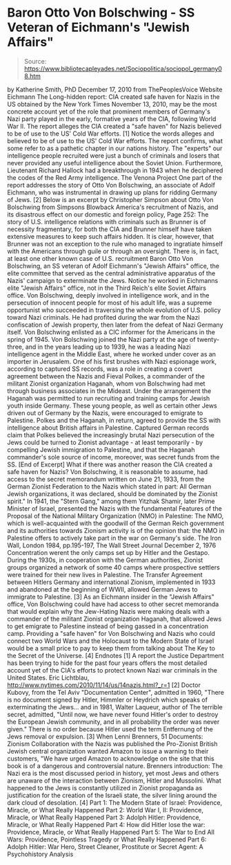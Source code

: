 # Baron Otto Von Bolschwing - SS Veteran of Eichmann's "Jewish Affairs"

> Source: https://www.bibliotecapleyades.net/Sociopolitica/sociopol_germany08.htm

by Katherine Smith, PhD
December 17, 2010
from
ThePeoplesVoice Website
Eichmann
The
Long-hidden report: CIA created safe haven for Nazis in the US
obtained by the New York Times November 13, 2010, may be the most concrete
account yet of the role that prominent members of Germany's Nazi party
played in the early, formative years of the CIA, following World War II.
The report alleges the CIA created a "safe
haven" for Nazis believed to be of use to the US' Cold War efforts. [1]
Notice the words alleges and believed to be of use to the US' Cold War
efforts.
The report confirms, what some refer to as a pathetic chapter in our
nations history. The "experts" our intelligence people recruited were just
a bunch of criminals and losers that never provided any useful intelligence
about the Soviet Union. Furthermore, Lieutenant Richard Hallock had a
breakthrough in 1943 when he deciphered the codes of the Red Army
intelligence.
The Venona Project
One part of the report addresses the story of Otto Von Bolschwing, an
associate of Adolf Eichmann, who was instrumental in drawing up plans for
ridding Germany of Jews. [2]
Below is an excerpt by Christopher Simpson about Otto Von Bolschwing
from Simpsons
Blowback America's recruitment of Nazis,
and its disastrous effect on our domestic and foreign policy, Page 252:
The story of U.S. intelligence relations
with criminals such as Brunner is of necessity fragmentary, for both the
CIA and Brunner himself have taken extensive measures to keep such
affairs hidden. It is clear, however, that Brunner was not an exception
to the rule who managed to ingratiate himself with the Americans through
guile or through an oversight.
There is, in fact, at least one other known
case of U.S. recruitment Baron Otto Von Bolschwing, an SS veteran of
Adolf Eichmann's "Jewish Affairs" office, the elite committee that
served as the central administrative apparatus of the Nazis' campaign to
exterminate the Jews.
Notice he worked in Eichmanns elite "Jewish
Affairs" office, not in the Third Reich's elite Soviet Affairs office.
Von Bolschwing, deeply involved in
intelligence work, and in the persecution of innocent people for most of
his adult life, was a supreme opportunist who succeeded in traversing
the whole evolution of U.S. policy toward Nazi criminals. He had
profited during the war from the Nazi confiscation of Jewish property,
then later from the defeat of Nazi Germany itself. Von Bolschwing
enlisted as a CIC informer for the Americans in the spring of 1945.
Von Bolschwing joined the Nazi party at the age of twenty-three, and in
the years leading up to 1939, he was a leading Nazi intelligence agent
in the Middle East, where he worked under cover as an importer in
Jerusalem.
One of his first brushes with Nazi espionage
work, according to captured SS records, was a role in creating a covert
agreement between the Nazis and Fieval Polkes, a commander of the
militant Zionist organization Haganah, whom von Bolschwing had met
through business associates in the Mideast.
Under the arrangement the Haganah was
permitted to run recruiting and training camps for Jewish youth inside
Germany. These young people, as well as certain other Jews driven out of
Germany by the Nazis, were encouraged to emigrate to Palestine.
Polkes and the Haganah, in return, agreed to
provide the SS with intelligence about British affairs in Palestine.
Captured German records claim that Polkes
believed the increasingly brutal Nazi persecution of the Jews could be
turned to Zionist advantage - at least temporarily - by compelling Jewish
immigration to Palestine, and that the Haganah commander's sole source
of income, moreover, was secret funds from the SS.
[End of Excerpt]
What if there was another reason
the CIA
created a safe haven for Nazis?
Von Bolschwing, it is reasonable to assume, had access to the secret
memorandum written on June 21, 1933, from the German Zionist Federation to
the Nazis which stated in part:
All German Jewish organizations, it was
declared, should be dominated by the Zionist spirit."
In 1941, the "Stern Gang," among them Yitzhak
Shamir, later Prime Minister of Israel, presented the Nazis with the
fundamental Features of the Proposal of the National Military
Organization (NMO) in Palestine:
The NMO, which is well-acquainted with the
goodwill of the German Reich government and its authorities towards
Zionism activity
is of the opinion that: the NMO in Palestine
offers
to actively take part in the war on Germany's side.
The Iron Wall, London 1984, pp.195-197,
The Wall Street Journal December 2, 1976
Concentration werent the only camps set up by
Hitler and the Gestapo.
During the 1930s, in cooperation with the German
authorities, Zionist groups organized a network of some 40 camps where
prospective settlers were trained for their new lives in Palestine. The
Transfer Agreement between Hitlers Germany and international Zionism,
implemented in 1933 and abandoned at the beginning of WWII, allowed German
Jews to immigrate to Palestine. [3]
As an Eichmann insider in the "Jewish Affairs" office, Von Bolschwing could
have had access to other secret memoranda that would explain why the
Jew-Hating Nazis were making deals with a commander of the militant Zionist
organization
Haganah, that allowed Jews to get emigrate
to Palestine instead of being gassed in a concentration camp.
Providing a "safe haven" for Von Bolschwing and Nazis who could connect two
World Wars and
the Holocaust to the Modern State of Israel
would be a small price to pay to keep them from talking about
The Key to the Secret of the Universe.
[4]
Endnotes
[1] A report the Justice Department has been
trying to hide for the past four years offers the most detailed account
yet of the CIA's efforts to protect known Nazi war criminals in the
United States. Eric Lichtblau, http://www.nytimes.com/2010/11/14/us/14nazis.html?_r=1
[2] Doctor Kubovy, from the Tel Aviv "Documentation Center", admitted in
1960,
"There is no document signed by Hitler,
Himmler or Heydrich which speaks of exterminating the Jews... and in
1981, Walter Laqueur, author of The terrible secret, admitted,
"Until now, we have never found Hitler's order to destroy the
European Jewish community, and in all probability the order was
never given."
There is no order because Hitler used the
term Entfernung of the Jews removal or expulsion.
[3] When Lenni Brenners, 51 Documents: Zionism Collaboration with the
Nazis was published the Pro-Zionist British Jewish central organization
wanted Amazon to issue a warning to their customers,
"We have urged Amazon to acknowledge on
the site that this book is of a dangerous and controversial nature.
Brenners introduction:
The Nazi era is the most discussed
period in history, yet most Jews and others are unaware of the
interaction between Zionism, Hitler and Mussolini. What happened to
the Jews is constantly utilized in Zionist propaganda as
justification for the creation of the Israeli state, the silver
lining around the dark cloud of desolation.
[4] Part 1: The Modern State of Israel:
Providence, Miracle, or What Really Happened
Part 2: World War I, II: Providence, Miracle, or What
Really Happened
Part 3: Adolph Hitler: Providence, Miracle, or What
Really Happened
Part 4: How did Hitler lose the war: Providence,
Miracle, or What Really Happened
Part 5: The War to End All Wars: Providence, Pointless
Tragedy or What Really Happened
Part 6: Adolph Hitler: War Hero, Street Cleaner,
Prostitute or Secret Agent: A Psychohistory Analysis
